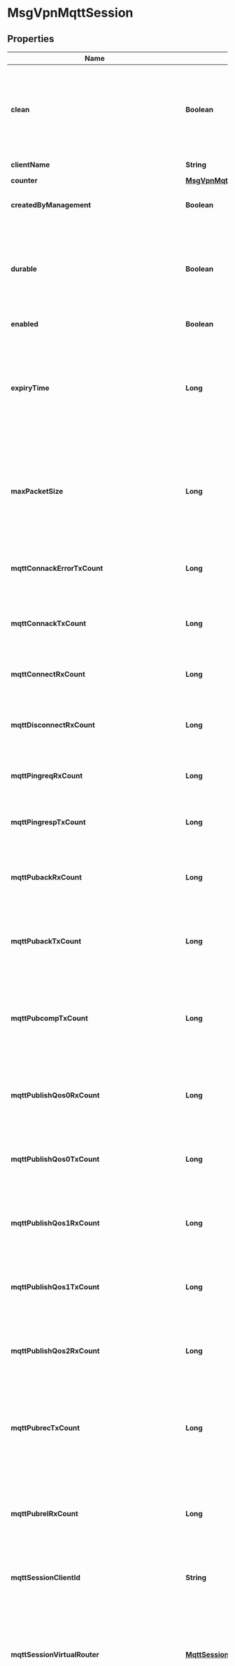 
# MsgVpnMqttSession

## Properties
Name | Type | Description | Notes
------------ | ------------- | ------------- | -------------
**clean** | **Boolean** | Indicates whether the Client requested a clean (newly created) MQTT Session when connecting. If not clean (already existing), then previously stored messages for QoS 1 subscriptions are delivered. |  [optional]
**clientName** | **String** | The name of the MQTT Session Client. |  [optional]
**counter** | [**MsgVpnMqttSessionCounter**](MsgVpnMqttSessionCounter.md) |  |  [optional]
**createdByManagement** | **Boolean** | Indicates whether the MQTT Session was created by a Management API. |  [optional]
**durable** | **Boolean** | Indicates whether the MQTT Session is durable. Disconnected durable MQTT Sessions are deleted when their expiry time is reached. Disconnected non-durable MQTT Sessions are deleted immediately. Available since 2.21. |  [optional]
**enabled** | **Boolean** | Indicates whether the MQTT Session is enabled. |  [optional]
**expiryTime** | **Long** | The timestamp of when the disconnected MQTT session expires and is deleted. This value represents the number of seconds since 1970-01-01 00:00:00 UTC (Unix time). A value of 0 indicates that the session is either connected, or will never expire. Available since 2.21. |  [optional]
**maxPacketSize** | **Long** | The maximum size of a packet, including all headers and payload, that the Client has signaled it is willing to accept. A value of zero indicates no limit. Note that there are other broker settings which may further limit packet size. Available since 2.21. |  [optional]
**mqttConnackErrorTxCount** | **Long** | The number of MQTT connect acknowledgment (CONNACK) refused response packets transmitted to the Client. Available since 2.13. |  [optional]
**mqttConnackTxCount** | **Long** | The number of MQTT connect acknowledgment (CONNACK) accepted response packets transmitted to the Client. Available since 2.13. |  [optional]
**mqttConnectRxCount** | **Long** | The number of MQTT connect (CONNECT) request packets received from the Client. Available since 2.13. |  [optional]
**mqttDisconnectRxCount** | **Long** | The number of MQTT disconnect (DISCONNECT) request packets received from the Client. Available since 2.13. |  [optional]
**mqttPingreqRxCount** | **Long** | The number of MQTT ping request (PINGREQ) packets received from the Client. Available since 2.23. |  [optional]
**mqttPingrespTxCount** | **Long** | The number of MQTT ping response (PINGRESP) packets transmitted to the Client. Available since 2.23. |  [optional]
**mqttPubackRxCount** | **Long** | The number of MQTT publish acknowledgement (PUBACK) response packets received from the Client. Available since 2.23. |  [optional]
**mqttPubackTxCount** | **Long** | The number of MQTT publish acknowledgement (PUBACK) response packets transmitted to the Client. Available since 2.23. |  [optional]
**mqttPubcompTxCount** | **Long** | The number of MQTT publish complete (PUBCOMP) packets transmitted to the Client in response to a PUBREL packet. These packets are the fourth and final packet of a QoS 2 protocol exchange. Available since 2.13. |  [optional]
**mqttPublishQos0RxCount** | **Long** | The number of MQTT publish message (PUBLISH) request packets received from the Client for QoS 0 message delivery. Available since 2.13. |  [optional]
**mqttPublishQos0TxCount** | **Long** | The number of MQTT publish message (PUBLISH) request packets transmitted to the Client for QoS 0 message delivery. Available since 2.13. |  [optional]
**mqttPublishQos1RxCount** | **Long** | The number of MQTT publish message (PUBLISH) request packets received from the Client for QoS 1 message delivery. Available since 2.13. |  [optional]
**mqttPublishQos1TxCount** | **Long** | The number of MQTT publish message (PUBLISH) request packets transmitted to the Client for QoS 1 message delivery. Available since 2.13. |  [optional]
**mqttPublishQos2RxCount** | **Long** | The number of MQTT publish message (PUBLISH) request packets received from the Client for QoS 2 message delivery. Available since 2.13. |  [optional]
**mqttPubrecTxCount** | **Long** | The number of MQTT publish received (PUBREC) packets transmitted to the Client in response to a PUBLISH packet with QoS 2. These packets are the second packet of a QoS 2 protocol exchange. Available since 2.13. |  [optional]
**mqttPubrelRxCount** | **Long** | The number of MQTT publish release (PUBREL) packets received from the Client in response to a PUBREC packet. These packets are the third packet of a QoS 2 protocol exchange. Available since 2.13. |  [optional]
**mqttSessionClientId** | **String** | The Client ID of the MQTT Session, which corresponds to the ClientId provided in the MQTT CONNECT packet. |  [optional]
**mqttSessionVirtualRouter** | [**MqttSessionVirtualRouterEnum**](#MqttSessionVirtualRouterEnum) | The virtual router of the MQTT Session. The allowed values and their meaning are:  &lt;pre&gt; \&quot;primary\&quot; - The MQTT Session belongs to the primary virtual router. \&quot;backup\&quot; - The MQTT Session belongs to the backup virtual router. &lt;/pre&gt;  |  [optional]
**mqttSubackErrorTxCount** | **Long** | The number of MQTT subscribe acknowledgement (SUBACK) failure response packets transmitted to the Client. Available since 2.23. |  [optional]
**mqttSubackTxCount** | **Long** | The number of MQTT subscribe acknowledgement (SUBACK) response packets transmitted to the Client. Available since 2.23. |  [optional]
**mqttSubscribeRxCount** | **Long** | The number of MQTT subscribe (SUBSCRIBE) request packets received from the Client to create one or more topic subscriptions. Available since 2.23. |  [optional]
**mqttUnsubackTxCount** | **Long** | The number of MQTT unsubscribe acknowledgement (UNSUBACK) response packets transmitted to the Client. Available since 2.23. |  [optional]
**mqttUnsubscribeRxCount** | **Long** | The number of MQTT unsubscribe (UNSUBSCRIBE) request packets received from the Client to remove one or more topic subscriptions. Available since 2.23. |  [optional]
**msgVpnName** | **String** | The name of the Message VPN. |  [optional]
**owner** | **String** | The Client Username which owns the MQTT Session. |  [optional]
**queueConsumerAckPropagationEnabled** | **Boolean** | Indicates whether consumer acknowledgements (ACKs) received on the active replication Message VPN are propagated to the standby replication Message VPN. Available since 2.14. |  [optional]
**queueDeadMsgQueue** | **String** | The name of the Dead Message Queue (DMQ) used by the MQTT Session Queue. Available since 2.14. |  [optional]
**queueEventBindCountThreshold** | [**EventThreshold**](EventThreshold.md) |  |  [optional]
**queueEventMsgSpoolUsageThreshold** | [**EventThreshold**](EventThreshold.md) |  |  [optional]
**queueEventRejectLowPriorityMsgLimitThreshold** | [**EventThreshold**](EventThreshold.md) |  |  [optional]
**queueMaxBindCount** | **Long** | The maximum number of consumer flows that can bind to the MQTT Session Queue. Available since 2.14. |  [optional]
**queueMaxDeliveredUnackedMsgsPerFlow** | **Long** | The maximum number of messages delivered but not acknowledged per flow for the MQTT Session Queue. Available since 2.14. |  [optional]
**queueMaxMsgSize** | **Integer** | The maximum message size allowed in the MQTT Session Queue, in bytes (B). Available since 2.14. |  [optional]
**queueMaxMsgSpoolUsage** | **Long** | The maximum message spool usage allowed by the MQTT Session Queue, in megabytes (MB). A value of 0 only allows spooling of the last message received and disables quota checking. Available since 2.14. |  [optional]
**queueMaxRedeliveryCount** | **Long** | The maximum number of times the MQTT Session Queue will attempt redelivery of a message prior to it being discarded or moved to the DMQ. A value of 0 means to retry forever. Available since 2.14. |  [optional]
**queueMaxTtl** | **Long** | The maximum time in seconds a message can stay in the MQTT Session Queue when &#x60;queueRespectTtlEnabled&#x60; is &#x60;\&quot;true\&quot;&#x60;. A message expires when the lesser of the sender assigned time-to-live (TTL) in the message and the &#x60;queueMaxTtl&#x60; configured for the MQTT Session Queue, is exceeded. A value of 0 disables expiry. Available since 2.14. |  [optional]
**queueName** | **String** | The name of the MQTT Session Queue. |  [optional]
**queueRejectLowPriorityMsgEnabled** | **Boolean** | Indicates whether to return negative acknowledgements (NACKs) to sending clients on message discards. Note that NACKs cause the message to not be delivered to any destination and Transacted Session commits to fail. Available since 2.14. |  [optional]
**queueRejectLowPriorityMsgLimit** | **Long** | The number of messages of any priority in the MQTT Session Queue above which low priority messages are not admitted but higher priority messages are allowed. Available since 2.14. |  [optional]
**queueRejectMsgToSenderOnDiscardBehavior** | [**QueueRejectMsgToSenderOnDiscardBehaviorEnum**](#QueueRejectMsgToSenderOnDiscardBehaviorEnum) | Indicates whether negative acknowledgements (NACKs) are returned to sending clients on message discards. Note that NACKs cause the message to not be delivered to any destination and Transacted Session commits to fail. The allowed values and their meaning are:  &lt;pre&gt; \&quot;always\&quot; - Always return a negative acknowledgment (NACK) to the sending client on message discard. \&quot;when-queue-enabled\&quot; - Only return a negative acknowledgment (NACK) to the sending client on message discard when the Queue is enabled. \&quot;never\&quot; - Never return a negative acknowledgment (NACK) to the sending client on message discard. &lt;/pre&gt;  Available since 2.14. |  [optional]
**queueRespectTtlEnabled** | **Boolean** | Indicates whether the time-to-live (TTL) for messages in the MQTT Session Queue is respected. When enabled, expired messages are discarded or moved to the DMQ. Available since 2.14. |  [optional]
**rxMax** | **Long** | The maximum number of outstanding QoS1 and QoS2 messages that the Client has signaled it is willing to accept. Note that there are other broker settings which may further limit the number of outstanding messasges. Available since 2.21. |  [optional]
**will** | **Boolean** | Indicates whether the MQTT Session has the Will message specified by the Client. The Will message is published if the Client disconnects without sending the MQTT DISCONNECT packet. |  [optional]


<a name="MqttSessionVirtualRouterEnum"></a>
## Enum: MqttSessionVirtualRouterEnum
Name | Value
---- | -----
PRIMARY | &quot;primary&quot;
BACKUP | &quot;backup&quot;


<a name="QueueRejectMsgToSenderOnDiscardBehaviorEnum"></a>
## Enum: QueueRejectMsgToSenderOnDiscardBehaviorEnum
Name | Value
---- | -----
ALWAYS | &quot;always&quot;
WHEN_QUEUE_ENABLED | &quot;when-queue-enabled&quot;
NEVER | &quot;never&quot;



